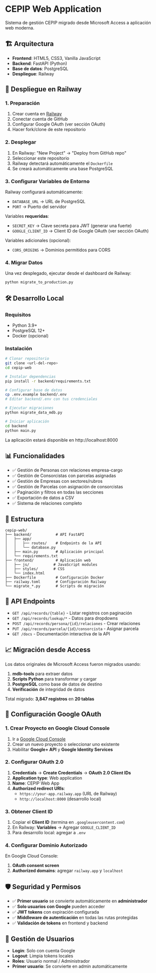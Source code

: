 # CEPIP Web Application

Sistema de gestión CEPIP migrado desde Microsoft Access a aplicación web moderna.

## 🏗️ Arquitectura

- **Frontend**: HTML5, CSS3, Vanilla JavaScript
- **Backend**: FastAPI (Python)
- **Base de datos**: PostgreSQL
- **Despliegue**: Railway

## 🚀 Despliegue en Railway

### 1. Preparación

1. Crear cuenta en [Railway](https://railway.app)
2. Conectar cuenta de GitHub  
3. Configurar Google OAuth (ver sección OAuth)
4. Hacer fork/clone de este repositorio

### 2. Desplegar

1. En Railway: "New Project" → "Deploy from GitHub repo"
2. Seleccionar este repositorio
3. Railway detectará automáticamente el `Dockerfile`
4. Se creará automáticamente una base PostgreSQL

### 3. Configurar Variables de Entorno

Railway configurará automáticamente:
- `DATABASE_URL` → URL de PostgreSQL
- `PORT` → Puerto del servidor

Variables **requeridas**:
- `SECRET_KEY` → Clave secreta para JWT (generar una fuerte)
- `GOOGLE_CLIENT_ID` → Client ID de Google OAuth (ver sección OAuth)

Variables adicionales (opcional):
- `CORS_ORIGINS` → Dominios permitidos para CORS

### 4. Migrar Datos

Una vez desplegado, ejecutar desde el dashboard de Railway:

```bash
python migrate_to_production.py
```

## 🛠️ Desarrollo Local

### Requisitos

- Python 3.9+
- PostgreSQL 12+
- Docker (opcional)

### Instalación

```bash
# Clonar repositorio
git clone <url-del-repo>
cd cepip-web

# Instalar dependencias
pip install -r backend/requirements.txt

# Configurar base de datos
cp .env.example backend/.env
# Editar backend/.env con tus credenciales

# Ejecutar migraciones
python migrate_data_mdb.py

# Iniciar aplicación
cd backend
python main.py
```

La aplicación estará disponible en http://localhost:8000

## 📊 Funcionalidades

- ✅ Gestión de Personas con relaciones empresa-cargo
- ✅ Gestión de Consorcistas con parcelas asignadas  
- ✅ Gestión de Empresas con sectores/rubros
- ✅ Gestión de Parcelas con asignación de consorcistas
- ✅ Paginación y filtros en todas las secciones
- ✅ Exportación de datos a CSV
- ✅ Sistema de relaciones completo

## 📁 Estructura

```
cepip-web/
├── backend/           # API FastAPI
│   ├── app/
│   │   ├── routes/    # Endpoints de la API
│   │   └── database.py
│   ├── main.py        # Aplicación principal
│   └── requirements.txt
├── frontend/          # Aplicación web
│   ├── js/           # JavaScript modules
│   ├── styles/       # CSS
│   └── index.html
├── Dockerfile         # Configuración Docker
├── railway.toml       # Configuración Railway
└── migrate_*.py       # Scripts de migración
```

## 🔗 API Endpoints

- `GET /api/records/{table}` - Listar registros con paginación
- `GET /api/records/lookup/*` - Datos para dropdowns
- `POST /api/records/persona/{id}/relaciones` - Crear relaciones
- `PUT /api/records/parcela/{id}/consorcista` - Asignar parcela
- `GET /docs` - Documentación interactiva de la API

## 📈 Migración desde Access

Los datos originales de Microsoft Access fueron migrados usando:

1. **mdb-tools** para extraer datos
2. **Scripts Python** para transformar y cargar
3. **PostgreSQL** como base de datos de destino
4. **Verificación** de integridad de datos

Total migrado: **3,847 registros** en **20 tablas**

## 🔐 Configuración Google OAuth

### 1. Crear Proyecto en Google Cloud Console

1. Ir a [Google Cloud Console](https://console.cloud.google.com)
2. Crear un nuevo proyecto o seleccionar uno existente
3. Habilitar **Google+ API** y **Google Identity Services**

### 2. Configurar OAuth 2.0

1. **Credentials** → **Create Credentials** → **OAuth 2.0 Client IDs**
2. **Application type**: Web application
3. **Name**: CEPIP Web App
4. **Authorized redirect URIs**:
   - `https://your-app.railway.app` (URL de Railway)
   - `http://localhost:8000` (desarrollo local)

### 3. Obtener Client ID

1. Copiar el **Client ID** (termina en `.googleusercontent.com`)
2. En Railway: **Variables** → Agregar `GOOGLE_CLIENT_ID`
3. Para desarrollo local: agregar a `.env`

### 4. Configurar Dominio Autorizado

En Google Cloud Console:
1. **OAuth consent screen**
2. **Authorized domains**: agregar `railway.app` y `localhost`

## 🛡️ Seguridad y Permisos

- ✅ **Primer usuario** se convierte automáticamente en **administrador**
- ✅ **Solo usuarios con Google** pueden acceder
- ✅ **JWT tokens** con expiración configurada
- ✅ **Middleware de autenticación** en todas las rutas protegidas
- ✅ **Validación de tokens** en frontend y backend

## 👤 Gestión de Usuarios

- **Login**: Solo con cuenta Google
- **Logout**: Limpia tokens locales
- **Roles**: Usuario normal / Administrador
- **Primer usuario**: Se convierte en admin automáticamente
